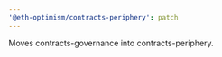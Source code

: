 ```yaml
---
'@eth-optimism/contracts-periphery': patch
---
```


Moves contracts-governance into contracts-periphery.
